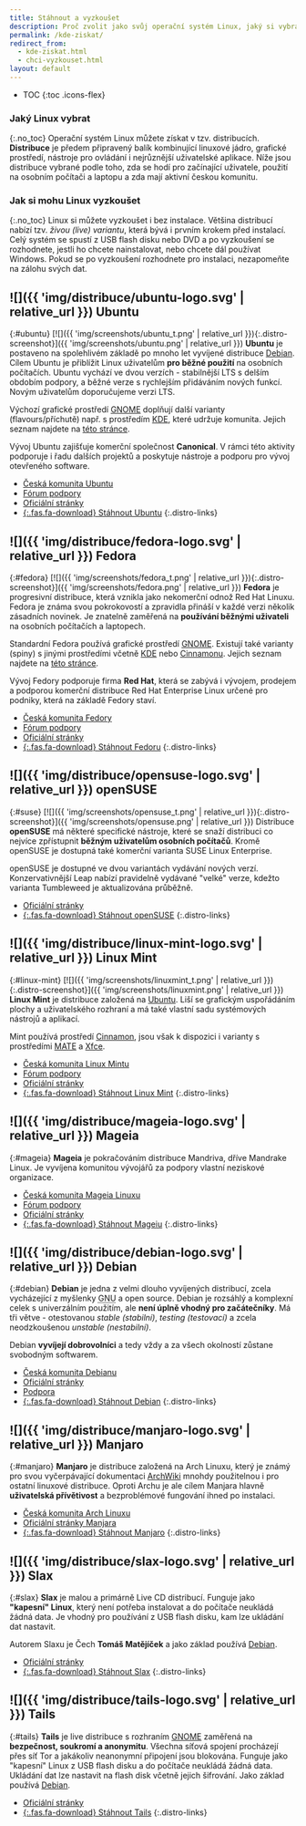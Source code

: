 ```yaml
---
title: Stáhnout a vyzkoušet
description: Proč zvolit jako svůj operační systém Linux, jaký si vybrat a jak se instaluje.
permalink: /kde-ziskat/
redirect_from:
  - kde-ziskat.html
  - chci-vyzkouset.html
layout: default
---
```

* TOC
{:toc .icons-flex}

### Jaký Linux vybrat
{:.no_toc}
Operační systém Linux můžete získat v tzv. distribucích. **Distribuce** je předem připravený balík kombinující linuxové jádro, grafické prostředí, nástroje pro ovládání i nejrůznější uživatelské aplikace. Níže jsou distribuce vybrané podle toho, zda se hodí pro začínající uživatele, použití na osobním počítači a laptopu a zda mají aktivní českou komunitu.

### Jak si mohu Linux vyzkoušet
{:.no_toc}
Linux si můžete vyzkoušet i bez instalace. Většina distribucí nabízí tzv. *živou (live) variantu*, která bývá i prvním krokem před instalací. Celý systém se spustí z USB flash disku nebo DVD a po vyzkoušení se rozhodnete, jestli ho chcete nainstalovat, nebo chcete dál používat Windows. Pokud se po vyzkoušení rozhodnete pro instalaci, nezapomeňte na zálohu svých dat.

<!-- Jak psát informace o distribucích
Nadpis: SVG logo + název distribuce
Snímek (*): v malé verzi na stránce a ve větším rozlišení po kliknutí
První odstavec: stručně max. na 4 řádky něco o distribuci, vytučněná jedna nebo dvě přednosti pro začátečníky
Druhý odstavec (*): různé verze, např. grafická prostředí nebo delší podpora
Třetí odstavec: kdo je autorem a vývojářem distribuce
Seznam odkazů: web české komunity, české fórum, oficiální stránky, stránka ke stažení (nejlépe v češtině)
(*) - pro prvních pár nejaktivnější distribucí
-->

## ![]({{ 'img/distribuce/ubuntu-logo.svg' | relative_url }}) Ubuntu
{:#ubuntu}
[![]({{ 'img/screenshots/ubuntu_t.png' | relative_url }}){:.distro-screenshot}]({{ 'img/screenshots/ubuntu.png' | relative_url }})
**Ubuntu** je postaveno na spolehlivém základě po mnoho let vyvíjené distribuce [Debian](#debian). Cílem Ubuntu je přiblížit Linux uživatelům **pro běžné použití** na osobních počítačích. Ubuntu vychází ve dvou verzích - stabilnější LTS s delším obdobím podpory, a běžné verze s rychlejším přidáváním nových funkcí. Novým uživatelům doporučujeme verzi LTS.

Výchozí grafické prostředí [GNOME][GNOME] doplňují další varianty (flavours/příchutě) např. s prostředím [KDE][KDE], které udržuje komunita. Jejich seznam najdete na [této stránce](https://www.ubuntu.com/download/flavours).

Vývoj Ubuntu zajišťuje komerční společnost **Canonical**. V rámci této aktivity podporuje i řadu dalších projektů a poskytuje nástroje a podporu pro vývoj otevřeného software.

- [Česká komunita Ubuntu](https://www.ubuntu.cz/)
- [Fórum podpory](http://forum.ubuntu.cz/)
- [Oficiální stránky](https://www.ubuntu.com/)
- [<i></i>{:.fas.fa-download} Stáhnout Ubuntu](https://www.ubuntu.cz/ziskejte/stahnout)
{:.distro-links}

## ![]({{ 'img/distribuce/fedora-logo.svg' | relative_url }}) Fedora
{:#fedora}
[![]({{ 'img/screenshots/fedora_t.png' | relative_url }}){:.distro-screenshot}]({{ 'img/screenshots/fedora.png' | relative_url }})
**Fedora** je progresivní distribuce, která vznikla jako nekomerční odnož Red Hat Linuxu. Fedora je známa svou pokrokovostí a zpravidla přináší v každé verzi několik zásadních novinek. Je znatelně zaměřená na **používání běžnými uživateli** na osobních počítačích a laptopech.

Standardní Fedora používá grafické prostředí [GNOME][GNOME]. Existují také varianty (spiny) s jinými prostředími včetně [KDE][KDE] nebo [Cinnamonu][Cinnamon]. Jejich seznam najdete na [této stránce](https://spins.fedoraproject.org/).

Vývoj Fedory podporuje firma **Red Hat**, která se zabývá i vývojem, prodejem a podporou komerční distribuce Red Hat Enterprise Linux určené pro podniky, která na základě Fedory staví.

- [Česká komunita Fedory](https://mojefedora.cz/)
- [Fórum podpory](https://forum.mojefedora.cz/)
- [Oficiální stránky](https://getfedora.org/)
- [<i></i>{:.fas.fa-download} Stáhnout Fedoru](https://mojefedora.cz/jak-stahnout/)
{:.distro-links}

## ![]({{ 'img/distribuce/opensuse-logo.svg' | relative_url }}) openSUSE
{:#suse}
[![]({{ 'img/screenshots/opensuse_t.png' | relative_url }}){:.distro-screenshot}]({{ 'img/screenshots/opensuse.png' | relative_url }})
Distribuce **openSUSE** má některé specifické nástroje, které se snaží distribuci co nejvíce zpřístupnit **běžným uživatelům osobních počítačů**. Kromě openSUSE je dostupná také komerční varianta SUSE Linux Enterprise.

openSUSE je dostupné ve dvou variantách vydávání nových verzí. Konzervativnější Leap nabízí pravidelně vydávané "velké" verze, kdežto varianta Tumbleweed je aktualizována průběžně.

- [Oficiální stránky](https://www.opensuse.org/)
- [<i></i>{:.fas.fa-download} Stáhnout openSUSE](https://www.opensuse.org/)
{:.distro-links}

## ![]({{ 'img/distribuce/linux-mint-logo.svg' | relative_url }}) Linux Mint
{:#linux-mint}
[![]({{ 'img/screenshots/linuxmint_t.png' | relative_url }}){:.distro-screenshot}]({{ 'img/screenshots/linuxmint.png' | relative_url }})
**Linux Mint** je distribuce založená na [Ubuntu](#ubuntu). Liší se grafickým uspořádáním plochy a uživatelského rozhraní a má také vlastní sadu systémových nástrojů a aplikací.

Mint používá prostředí [Cinnamon][Cinnamon], jsou však k dispozici i varianty s prostředími [MATE][MATE] a [Xfce][Xfce].

- [Česká komunita Linux Mintu](https://www.linux-mint-czech.cz/)
- [Fórum podpory](https://forum.linux-mint-czech.cz/)
- [Oficiální stránky](https://www.linuxmint.com/)
- [<i></i>{:.fas.fa-download} Stáhnout Linux Mint](https://www.linux-mint-czech.cz/ke-stazeni/)
{:.distro-links}

## ![]({{ 'img/distribuce/mageia-logo.svg' | relative_url }}) Mageia
{:#mageia}
**Mageia** je pokračováním distribuce Mandriva, dříve Mandrake Linux. Je vyvíjena komunitou vývojářů za podpory vlastní neziskové organizace.

- [Česká komunita Mageia Linuxu](https://mageia.cz/)
- [Fórum podpory](https://forum.mageia.cz/)
- [Oficiální stránky](https://www.mageia.org/)
- [<i></i>{:.fas.fa-download} Stáhnout Mageiu](https://mageia.cz/stahnout-mageia/)
{:.distro-links}

## ![]({{ 'img/distribuce/debian-logo.svg' | relative_url }}) Debian
{:#debian}
**Debian** je jedna z velmi dlouho vyvíjených distribucí, zcela vycházející z myšlenky <abbr title="GNU is Not Unix">GNU</abbr> a open source. Debian je rozsáhlý a komplexní celek s univerzálním použitím, ale **není úplně vhodný pro začátečníky**. Má tři větve - otestovanou *stable (stabilní)*, *testing (testovací)* a zcela neodzkoušenou *unstable (nestabilní)*.

Debian **vyvíjejí dobrovolníci** a tedy vždy a za všech okolností zůstane svobodným softwarem.

- [Česká komunita Debianu](https://www.debian.cz/)
- [Oficiální stránky](https://www.debian.org/)
- [Podpora](https://www.debian.org/support)
- [<i></i>{:.fas.fa-download} Stáhnout Debian](https://www.debian.org/distrib/)
{:.distro-links}

## ![]({{ 'img/distribuce/manjaro-logo.svg' | relative_url }}) Manjaro
{:#manjaro}
**Manjaro** je distribuce založená na Arch Linuxu, který je známý pro svou vyčerpávající dokumentaci [ArchWiki](https://wiki.archlinux.org/) mnohdy použitelnou i pro ostatní linuxové distribuce. Oproti Archu je ale cílem Manjara hlavně **uživatelská přívětivost** a bezproblémové fungování ihned po instalaci.

- [Česká komunita Arch Linuxu](https://arch-linux.cz/)
- [Oficiální stránky Manjara](https://manjaro.org/)
- [<i></i>{:.fas.fa-download} Stáhnout Manjaro](https://manjaro.org/get-manjaro/)
{:.distro-links}

## ![]({{ 'img/distribuce/slax-logo.svg' | relative_url }}) Slax
{:#slax}
**Slax** je malou a primárně Live CD distribucí. Funguje jako **"kapesní" Linux**, který není potřeba instalovat a do počítače neukládá žádná data. Je vhodný pro používání z USB flash disku, kam lze ukládání dat nastavit.

Autorem Slaxu je Čech **Tomáš Matějíček** a jako základ používá [Debian](#debian).

- [Oficiální stránky](https://www.slax.org/)
- [<i></i>{:.fas.fa-download} Stáhnout Slax](https://www.slax.org/)
{:.distro-links}

## ![]({{ 'img/distribuce/tails-logo.svg' | relative_url }}) Tails
{:#tails}
**Tails** je live distribuce s rozhraním [GNOME][GNOME] zaměřená na **bezpečnost, soukromí a anonymitu**. Všechna síťová spojení procházejí přes síť Tor a jakákoliv neanonymní připojení jsou blokována. Funguje jako "kapesní" Linux z USB flash disku a do počítače neukládá žádná data. Ukládání dat lze nastavit na flash disk včetně jejich šifrování. Jako základ používá [Debian](#debian).

- [Oficiální stránky](https://tails.boum.org/)
- [<i></i>{:.fas.fa-download} Stáhnout Tails](https://tails.boum.org/install/index.en.html)
{:.distro-links}


[GNOME]: https://www.gnome.org/
[KDE]: https://www.kde.org/
[Cinnamon]: https://cs.wikipedia.org/wiki/Cinnamon
[Xfce]: https://xfce.org/
[MATE]: https://mate-desktop.org/

